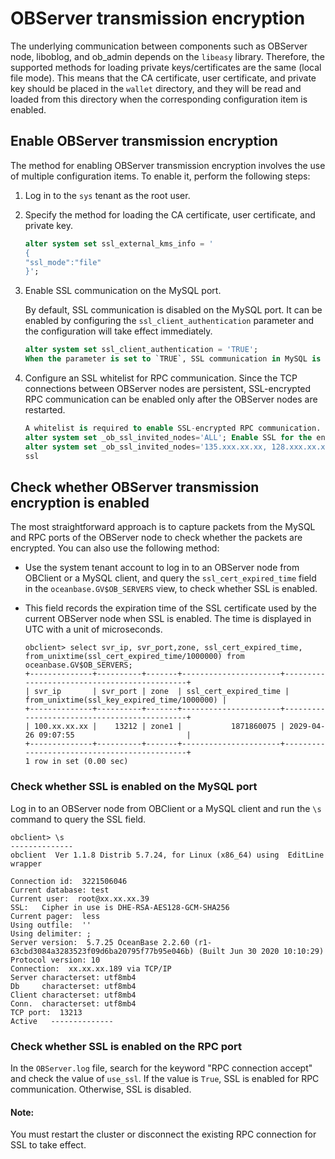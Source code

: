 # OBServer transmission encryption

The underlying communication between components such as OBServer node, liboblog, and ob_admin depends on the `libeasy` library. Therefore, the supported methods for loading private keys/certificates are the same (local file mode). This means that the CA certificate, user certificate, and private key should be placed in the `wallet` directory, and they will be read and loaded from this directory when the corresponding configuration item is enabled.

## Enable OBServer transmission encryption

The method for enabling OBServer transmission encryption involves the use of multiple configuration items. To enable it, perform the following steps:

1. Log in to the `sys` tenant as the root user.

2. Specify the method for loading the CA certificate, user certificate, and private key.

   ```sql
   alter system set ssl_external_kms_info = '
   {
   "ssl_mode":"file"
   }';
   ```

3. Enable SSL communication on the MySQL port.

   By default, SSL communication is disabled on the MySQL port. It can be enabled by configuring the `ssl_client_authentication` parameter and the configuration will take effect immediately.

   ```sql
   alter system set ssl_client_authentication = 'TRUE';
   When the parameter is set to `TRUE`, SSL communication in MySQL is immediately enabled.
   ```

4. Configure an SSL whitelist for RPC communication. Since the TCP connections between OBServer nodes are persistent, SSL-encrypted RPC communication can be enabled only after the OBServer nodes are restarted.

   ```sql
   A whitelist is required to enable SSL-encrypted RPC communication.
   alter system set _ob_ssl_invited_nodes='ALL'; Enable SSL for the entire cluster.
   alter system set _ob_ssl_invited_nodes='135.xxx.xx.xx, 128.xxx.xx.xx'; Enable SSL only for OBServer nodes with the specified IP addresses.
   ssl
   ```

## Check whether OBServer transmission encryption is enabled

The most straightforward approach is to capture packets from the MySQL and RPC ports of the OBServer node to check whether the packets are encrypted. You can also use the following method:

* Use the system tenant account to log in to an OBServer node from OBClient or a MySQL client, and query the `ssl_cert_expired_time` field in the `oceanbase.GV$OB_SERVERS` view, to check whether SSL is enabled.

* This field records the expiration time of the SSL certificate used by the current OBServer node when SSL is enabled. The time is displayed in UTC with a unit of microseconds.

   ```shell
   obclient> select svr_ip, svr_port,zone, ssl_cert_expired_time, from_unixtime(ssl_cert_expired_time/1000000) from oceanbase.GV$OB_SERVERS;
   +--------------+----------+-------+----------------------+---------------------------------------------+
   | svr_ip       | svr_port | zone  | ssl_cert_expired_time | from_unixtime(ssl_key_expired_time/1000000) |
   +--------------+----------+-------+----------------------+---------------------------------------------+
   | 100.xx.xx.xx |    13212 | zone1 |           1871860075 | 2029-04-26 09:07:55                         |
   +--------------+----------+-------+----------------------+---------------------------------------------+
   1 row in set (0.00 sec)
   ```

### Check whether SSL is enabled on the MySQL port

Log in to an OBServer node from OBClient or a MySQL client and run the `\s` command to query the SSL field.

```shell
obclient> \s
--------------
obclient  Ver 1.1.8 Distrib 5.7.24, for Linux (x86_64) using  EditLine wrapper

Connection id:  3221506046
Current database: test
Current user:  root@xx.xx.xx.39
SSL:   Cipher in use is DHE-RSA-AES128-GCM-SHA256
Current pager:  less
Using outfile:  ''
Using delimiter: ;
Server version:  5.7.25 OceanBase 2.2.60 (r1-63cbd3084a3283523f09d6ba20795f77b95e046b) (Built Jun 30 2020 10:10:29)
Protocol version: 10
Connection:  xx.xx.xx.189 via TCP/IP
Server characterset: utf8mb4
Db     characterset: utf8mb4
Client characterset: utf8mb4
Conn.  characterset: utf8mb4
TCP port:  13213
Active   --------------
```

### Check whether SSL is enabled on the RPC port

In the `OBServer.log` file, search for the keyword "RPC connection accept" and check the value of `use_ssl`. If the value is `True`, SSL is enabled for RPC communication. Otherwise, SSL is disabled.

  <main id="notice" type='explain'>
    <h4>Note:</h4>
    <p>You must restart the cluster or disconnect the existing RPC connection for SSL to take effect. </p>
  </main>
